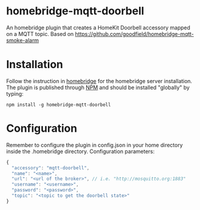 # homebridge-mqtt-doorbell
An homebridge plugin that creates a HomeKit Doorbell accessory mapped on a MQTT topic.
Based on https://github.com/goodfield/homebridge-mqtt-smoke-alarm

# Installation
Follow the instruction in [homebridge](https://www.npmjs.com/package/homebridge) for the homebridge server installation.
The plugin is published through [NPM](https://www.npmjs.com/package/homebridge-mqtt-doorbell) and should be installed "globally" by typing:

    npm install -g homebridge-mqtt-doorbell

# Configuration
Remember to configure the plugin in config.json in your home directory inside the .homebridge directory. Configuration parameters:
```javascript
{
  "accessory": "mqtt-doorbell",
  "name": "<name>",
  "url": "<url of the broker>", // i.e. "http://mosquitto.org:1883"
  "username": "<username>",
  "password": "<password>",
  "topic": "<topic to get the doorbell state>"
}
```
